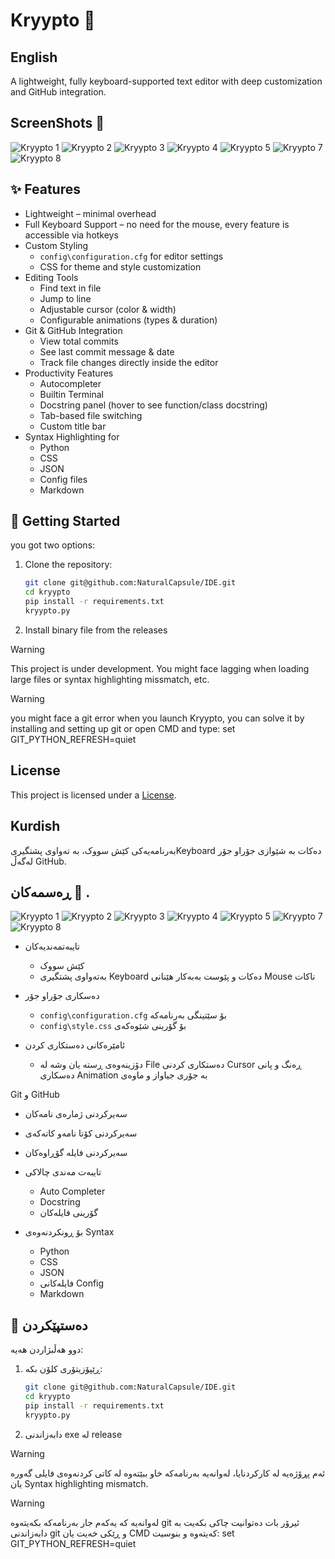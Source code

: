 # Kryypto 📝

## English
A lightweight, fully keyboard-supported text editor with deep customization and GitHub integration.

## ScreenShots 📸
![Kryypto 1](icons/app/readme/kr1.PNG)
![Kryypto 2](icons/app/readme/kr2.PNG)
![Kryypto 3](icons/app/readme/kr3.PNG)
![Kryypto 4](icons/app/readme/kr4.PNG)
![Kryypto 5](icons/app/readme/kr5.PNG)
![Kryypto 7](icons/app/readme/kr7.PNG)
![Kryypto 8](icons/app/readme/kr8.PNG)

## ✨ Features

- Lightweight – minimal overhead
- Full Keyboard Support – no need for the mouse, every feature is accessible via hotkeys
- Custom Styling
  - `config\configuration.cfg` for editor settings
  - CSS for theme and style customization
- Editing Tools
  - Find text in file
  - Jump to line
  - Adjustable cursor (color & width)
  - Configurable animations (types & duration)
- Git & GitHub Integration
  - View total commits
  - See last commit message & date
  - Track file changes directly inside the editor
- Productivity Features
  - Autocompleter
  - Builtin Terminal
  - Docstring panel (hover to see function/class docstring)
  - Tab-based file switching
  - Custom title bar
- Syntax Highlighting for
  - Python
  - CSS
  - JSON
  - Config files
  - Markdown

## 🚀 Getting Started

you got two options:

1. Clone the repository:
   ```bash
   git clone git@github.com:NaturalCapsule/IDE.git
   cd kryypto
   pip install -r requirements.txt
   kryypto.py

2. Install binary file from the releases

> [!WARNING]
> This project is under development. You might face lagging when loading large files or syntax highlighting missmatch, etc.



> [!WARNING]
> you might face a git error when you launch Kryypto, you can solve it by installing and setting up git or open CMD and type: set GIT_PYTHON_REFRESH=quiet


## License

This project is licensed under a [License](LICENSE.txt).


## Kurdish

بەرنامەیەکی کێش سووک، بە تەواوی پشتگیریKeyboard دەکات بە شێوازی جۆراو جۆر لەگەڵ GitHub.

## ڕەسمەکان 📸 .
![Kryypto 1](icons/app/readme/kr1.PNG)
![Kryypto 2](icons/app/readme/kr2.PNG)
![Kryypto 3](icons/app/readme/kr3.PNG)
![Kryypto 4](icons/app/readme/kr4.PNG)
![Kryypto 5](icons/app/readme/kr5.PNG)
![Kryypto 7](icons/app/readme/kr7.PNG)
![Kryypto 8](icons/app/readme/kr8.PNG)


- تایبەتمەندیەکان
  - کێش سووک
  - بەتەواوی پشتگیری Keyboard  دەکات و پێوست بەبەکار هێنانی Mouse ناکات


- دەسکاری جۆراو جۆر
  - `config\configuration.cfg` بۆ سێتینگی بەرنامەکە
  -  `config\style.css` بۆ گۆرینی شێوەکەی

- ئامێرەکانی دەستکاری کردن
   - دۆزینەوەی ڕستە یان وشە لە File
دەستکاری کردنی Cursor ڕەنگ و پانی
دەسکاری Animation بە جۆری جیاواز و ماوەی

Git و GitHub
  - سەیرکردنی ژمارەی نامەکان
  - سەیرکردنی کۆتا نامەو کاتەکەی
  - سەیرکردنی فایلە گۆڕاوەکان

- تایبەت مەندی چالاکی
  - Auto Completer
  - Docstring
  - گۆرینی فایلەکان

- بۆ ڕونکردنەوەی Syntax
  - Python
  - CSS
  - JSON
  - فایلەکانی Config
  - Markdown

## 🚀 دەستپێکردن

دوو هەڵبژاردن هەیە:

1. ڕێپۆزیتۆری کلۆن بکە:
   ```bash
   git clone git@github.com:NaturalCapsule/IDE.git
   cd kryypto
   pip install -r requirements.txt
   kryypto.py

2. دابەزاندنی exe لە release


> [!WARNING]
> ئەم پڕۆژەیە لە کارکردنایا، لەوانەیە بەرنامەکە خاو ببێتەوە لە کاتی کردنەوەی فایلی گەورە یان Syntax highlighting mismatch.


> [!WARNING]
> لەوانەیە کە یەکەم جار بەرنامەکە بکەیتەوە git ئیرۆر بات دەتوانیت چاکی بکەیت بە دابەزاندنی git و ڕێکی خەیت یان CMD کەیتەوە و بنوسیت: set GIT_PYTHON_REFRESH=quiet
